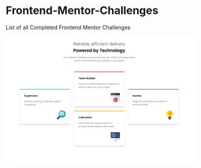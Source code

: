 # Frontend-Mentor-Challenges
List of all Completed Frontend Mentor Challenges

<img width="500" alt="Four Card Feature Section" src="https://raw.githubusercontent.com/codebyjustin/Frontend-Mentor-Challenges/master/Four%20Card%20Feature%20Section/Capture.PNG">
